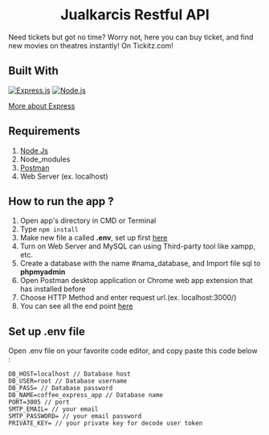 <h1 align="center">Jualkarcis Restful API</h1>

Need tickets but got no time? Worry not, here you can buy ticket, and find new movies on theatres instantly! On Tickitz.com!

## Built With

[![Express.js](https://img.shields.io/badge/Express.js-4.x-orange.svg?style=rounded-square)](https://expressjs.com/en/starter/installing.html)
[![Node.js](https://img.shields.io/badge/Node.js-v.12.13-green.svg?style=rounded-square)](https://nodejs.org/)

[More about Express](https://en.wikipedia.org/wiki/Express.js)

## Requirements

1. <a href="https://nodejs.org/en/download/">Node Js</a>
2. Node_modules
3. <a href="https://www.getpostman.com/">Postman</a>
4. Web Server (ex. localhost)

## How to run the app ?

1. Open app's directory in CMD or Terminal
2. Type `npm install`
3. Make new file a called **.env**, set up first [here](#set-up-env-file)
4. Turn on Web Server and MySQL can using Third-party tool like xampp, etc.
5. Create a database with the name #nama_database, and Import file sql to **phpmyadmin**
6. Open Postman desktop application or Chrome web app extension that has installed before
7. Choose HTTP Method and enter request url.(ex. localhost:3000/)
8. You can see all the end point [here](https://www.getpostman.com/collections/35d7ff9c2e7a5ae2c31e)

## Set up .env file

Open .env file on your favorite code editor, and copy paste this code below :

```
DB_HOST=localhost // Database host
DB_USER=root // Database username
DB_PASS= // Database password
DB_NAME=coffee_express_app // Database name
PORT=3005 // port
SMTP_EMAIL= // your email
SMTP_PASSWORD= // your email password
PRIVATE_KEY= // your private key for decode user token
```
